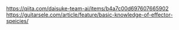 https://qiita.com/daisuke-team-ai/items/b4a7c00d697607665902
https://guitarsele.com/article/feature/basic-knowledge-of-effector-speicies/
